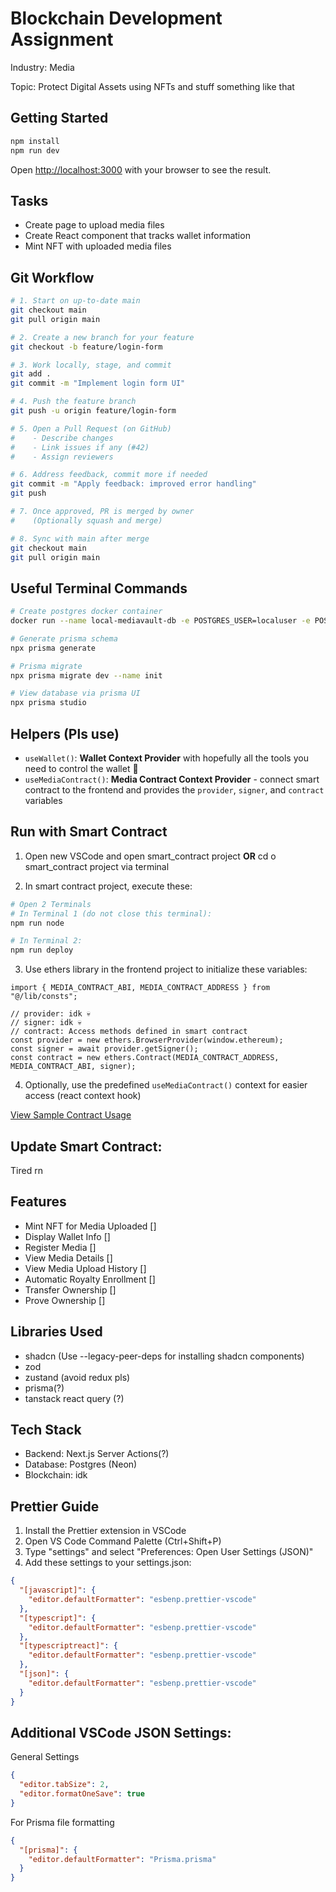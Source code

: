 # Blockchain Development Assignment

Industry: Media

Topic: Protect Digital Assets using NFTs and stuff something like that

## Getting Started

```bash
npm install
npm run dev
```

Open [http://localhost:3000](http://localhost:3000) with your browser to see the result.

## Tasks

- Create page to upload media files
- Create React component that tracks wallet information
- Mint NFT with uploaded media files

## Git Workflow

```bash
# 1. Start on up-to-date main
git checkout main
git pull origin main

# 2. Create a new branch for your feature
git checkout -b feature/login-form

# 3. Work locally, stage, and commit
git add .
git commit -m "Implement login form UI"

# 4. Push the feature branch
git push -u origin feature/login-form

# 5. Open a Pull Request (on GitHub)
#    - Describe changes
#    - Link issues if any (#42)
#    - Assign reviewers

# 6. Address feedback, commit more if needed
git commit -m "Apply feedback: improved error handling"
git push

# 7. Once approved, PR is merged by owner
#    (Optionally squash and merge)

# 8. Sync with main after merge
git checkout main
git pull origin main
```

## Useful Terminal Commands

```bash
# Create postgres docker container
docker run --name local-mediavault-db -e POSTGRES_USER=localuser -e POSTGRES_PASSWORD=localpass -e POSTGRES_DB=localdb -p 5432:5432 -d postgres

# Generate prisma schema
npx prisma generate

# Prisma migrate
npx prisma migrate dev --name init

# View database via prisma UI
npx prisma studio
```

## Helpers (Pls use)

- `useWallet()`: **Wallet Context Provider** with hopefully all the tools you need to control the wallet 🔨
- `useMediaContract()`: **Media Contract Context Provider** - connect smart contract to the frontend and provides the `provider`, `signer`, and `contract` variables

## Run with Smart Contract

1. Open new VSCode and open smart_contract project **OR** cd o smart_contract project via terminal

2. In smart contract project, execute these:

```bash
# Open 2 Terminals
# In Terminal 1 (do not close this terminal):
npm run node

# In Terminal 2:
npm run deploy
```

3. Use ethers library in the frontend project to initialize these variables:

```tsx
import { MEDIA_CONTRACT_ABI, MEDIA_CONTRACT_ADDRESS } from "@/lib/consts";

// provider: idk 💀
// signer: idk 💀
// contract: Access methods defined in smart contract
const provider = new ethers.BrowserProvider(window.ethereum);
const signer = await provider.getSigner();
const contract = new ethers.Contract(MEDIA_CONTRACT_ADDRESS, MEDIA_CONTRACT_ABI, signer);
```

4. Optionally, use the predefined `useMediaContract()` context for easier access (react context hook)

[View Sample Contract Usage](./src/app/sample/_components/sample-component.tsx)

## Update Smart Contract:

Tired rn

## Features

- Mint NFT for Media Uploaded []
- Display Wallet Info []
- Register Media []
- View Media Details []
- View Media Upload History []
- Automatic Royalty Enrollment []
- Transfer Ownership []
- Prove Ownership []

## Libraries Used

- shadcn (Use --legacy-peer-deps for installing shadcn components)
- zod
- zustand (avoid redux pls)
- prisma(?)
- tanstack react query (?)

## Tech Stack

- Backend: Next.js Server Actions(?)
- Database: Postgres (Neon)
- Blockchain: idk

## Prettier Guide

1. Install the Prettier extension in VSCode
2. Open VS Code Command Palette (Ctrl+Shift+P)
3. Type "settings" and select "Preferences: Open User Settings (JSON)"
4. Add these settings to your settings.json:

```json
{
  "[javascript]": {
    "editor.defaultFormatter": "esbenp.prettier-vscode"
  },
  "[typescript]": {
    "editor.defaultFormatter": "esbenp.prettier-vscode"
  },
  "[typescriptreact]": {
    "editor.defaultFormatter": "esbenp.prettier-vscode"
  },
  "[json]": {
    "editor.defaultFormatter": "esbenp.prettier-vscode"
  }
}
```

## Additional VSCode JSON Settings:

General Settings

```json
{
  "editor.tabSize": 2,
  "editor.formatOneSave": true
}
```

For Prisma file formatting

```json
{
  "[prisma]": {
    "editor.defaultFormatter": "Prisma.prisma"
  }
}
```
